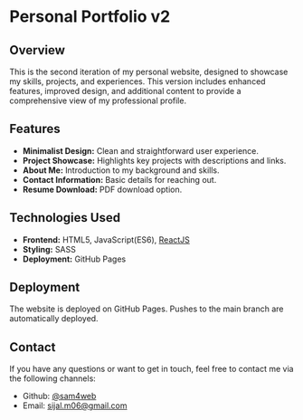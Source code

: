 # Personal Portfolio v2

## Overview

This is the second iteration of my personal website, designed to showcase my skills, projects, and experiences. This version includes enhanced features, improved design, and additional content to provide a comprehensive view of my professional profile.

## Features

- **Minimalist Design:** Clean and straightforward user experience.
- **Project Showcase:** Highlights key projects with descriptions and links.
- **About Me:** Introduction to my background and skills.
- **Contact Information:** Basic details for reaching out.
- **Resume Download:** PDF download option.

## Technologies Used

- **Frontend:** HTML5, JavaScript(ES6), [ReactJS](https://react.dev/)
- **Styling:** SASS
- **Deployment:** GitHub Pages

## Deployment

The website is deployed on GitHub Pages. Pushes to the main branch are automatically deployed.

## Contact

If you have any questions or want to get in touch, feel free to contact me via the following channels:

- Github: [@sam4web](https://github.com/sam4web)
- Email: [sijal.m06@gmail.com](mailto:sijal.m06@gmail.com)
